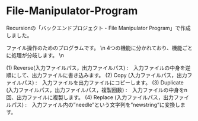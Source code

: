 # File-Manipulator-Program
Recursionの「バックエンドプロジェクト・File Manipulator Program」で作成しました。

ファイル操作のためのプログラムです。 \n
4つの機能に分かれており、機能ごとに処理が分岐します。 \n

(1) Reverse(入力ファイルパス，出力ファイルパス)  :　入力ファイルの中身を逆順にして、出力ファイルに書き込みます。
(2) Copy   (入力ファイルパス，出力ファイルパス)  :　入力ファイルを出力ファイルにコピーします。
(3) Duplicate　(入力ファイルパス，出力ファイルパス，複製回数) :　入力ファイルの中身をn回、出力ファイルに複製します。
(4) Replace (入力ファイルパス，出力ファイルパス) :　入力ファイル内の”needle”という文字列を”newstring”に変換します。

